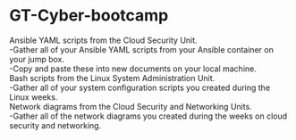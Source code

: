 # GT-Cyber-bootcamp
Ansible YAML scripts from the Cloud Security Unit.   
  -Gather all of your Ansible YAML scripts from your Ansible container on your jump box.   
  -Copy and paste these into new documents on your local machine.     
Bash scripts from the Linux System Administration Unit.  
  -Gather all of your system configuration scripts you created during the Linux weeks.    
Network diagrams from the Cloud Security and Networking Units.  
  -Gather all of the network diagrams you created during the weeks on cloud security and networking.

